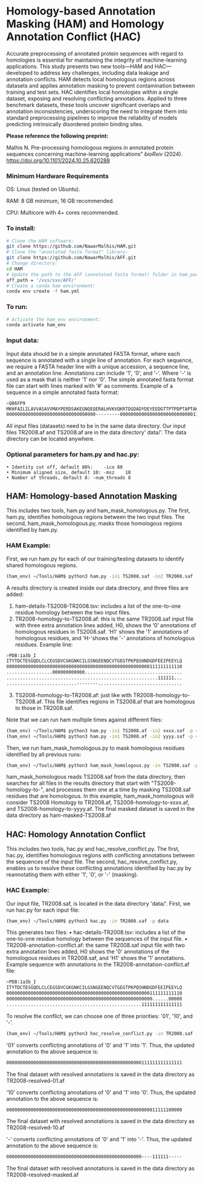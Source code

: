 # Homology-based Annotation Masking (HAM) and Homology Annotation Conflict (HAC)

Accurate preprocessing of annotated protein sequences with regard to homologies is essential for maintaining the integrity of machine-learning applications. This study presents two new tools—HAM and HAC—developed to address key challenges, including data leakage and annotation conflicts. HAM detects local homologous regions across datasets and applies annotation masking to prevent contamination between training and test sets. HAC identifies local homologies within a single dataset, exposing and resolving conflicting annotations. Applied to three benchmark datasets, these tools uncover significant overlaps and annotation inconsistencies, underscoring the need to integrate them into standard preprocessing pipelines to improve the reliability of models predicting intrinsically disordered protein binding sites.

**Please reference the following preprint:**

Malhis N. Pre-processing homologous regions in annotated protein sequences concerning machine-learning applications" *bioRxiv* (2024). https://doi.org/10.1101/2024.10.25.620288   

### Minimum Hardware Requirements

OS: Linux (tested on Ubuntu).

RAM: 8 GB minimum, 16 GB recommended.

CPU: Multicore with 4+ cores recommended.

### To install:

```bash
# Clone the HAM software:	
git clone https://github.com/NawarMalhis/HAM.git
# Clone the "annotated fasta format" library:	
git clone https://github.com/NawarMalhis/AFF.git
# Change directory:	
cd HAM
# Update the path to the AFF (annotated fasta format) folder in ham_param.py
aff_path = '/xxx/xxx/AFF/'
# Create a conda ham environment:
conda env create -f ham.yml
```

### To run:

```bash
# Activate the ham_env environment:
conda activate ham_env
```

### Input data:
Input data should be in a simple annotated FASTA format, where each sequence is annotated with a single line of annotation. For each sequence, we require a FASTA header line with a unique accession, a sequence line, and an annotation line. Annotations can include '1', '0', and '-'. Where '-' is used as a mask that is neither '1' nor '0'. The simple annotated fasta format file can start with lines marked with '#' as comments. Example of a sequence in a simple annotated fasta format:
```bash
>Q86FP9
MKHFAILILAVVASAVVMAYPERDSAKEGNQEQERALHVKVQKRTDGDADYDEYEEDGTTPTPDPTAPTAKPRLRGNKP
000000000000000000000000000000000---------0000000000000000000000000001111100000
```
All input files (datasets) need to be in the same data directory. Our input files TR2008.af and TS2008.af are in the data directory' data/'. 
The data directory can be located anywhere.

### Optional parameters for ham.py and hac.py:

    • Identity cut off, default 80%:	-ico 80	
    • Minimum aligned size, default 10:	-msz	10
    • Number of threads, default 8:	-num_threads 8

## HAM: Homology-based Annotation Masking
This includes two tools, ham.py and ham_mask_homologous.py. The first, ham.py, identifies homologous regions between the two input files. The second, ham_mask_homologous.py, masks those homologous regions identified by ham.py.

### HAM Example:
First, we run ham.py for each of our training/testing datasets to identify shared homologous regions.
```bash
(ham_env) ~/Tools/HAM$ python3 ham.py -in1 TS2008.saf -in2 TR2008.saf -p ~/data/
```
A results directory is created inside our data directory, and three files are added:
1. ham-details-TS2008-TR2008.tsv: includes a list of the one-to-one residue homology between the two input files.
2. TR2008-homology-to-TS2008.af: this is the same TR2008.saf input file with three extra annotation lines added, H0, shows the ‘0’ annotations of homologous residues in TS2008.saf. 'H1' shows the '1' annotations of homologous residues, and 'H-'shows the '-' annotations of homologous residues. Example line:
```bash
>PDB:1a3b_I
ITYTDCTESGQDLCLCEGSDVCGKGNKCILGSNGEENQCVTGEGTPKPQSHNDGDFEEIPEEYLQ
00000000000000000000000000000000000000000000000000000111111111110
.................000000000000....................................
........................................................111111...
..........................--------...............................
```
3. TS2008-homology-to-TR2008.af: just like with TR2008-homology-to-TS2008.af. This file identifies regions in TS2008.af that are homologous to those in TR2008.saf.

Note that we can run ham multiple times against different files:
```bash
(ham_env) ~/Tools/HAM$ python3 ham.py -in1 TS2008.af -in2 xxxx.saf -p ~/data/
(ham_env) ~/Tools/HAM$ python3 ham.py -in1 TS2008.af -in2 yyyy.saf -p ~/data/
```
Then, we run ham_mask_homologous.py to mask homologous residues identified by all previous runs:
```bash
(ham_env) ~/Tools/HAM$ python3 ham_mask_homologous.py -in TS2008.saf -p data/
```
ham_mask_homologous reads TS2008.saf from the data directory, then searches for all files in the results directory that start with "TS2008-homology-to-", and processes them one at a time by masking TS2008.saf residues that are homologous. In this example, ham_mask_homologous will consider TS2008 Homology to TR2008.af, TS2008-homology-to-xxxx.af, and TS2008-homology-to-yyyy.af.
The final masked dataset is saved in the data directory as ham-masked-TS2008.af

## HAC: Homology Annotation Conflict
This includes two tools, hac.py and hac_resolve_conflict.py. The first, hac.py, identifies homologous regions with conflicting annotations between the sequences of the input file. The second, hac_resolve_conflict.py, enables us to resolve these conflicting annotations identified by hac.py by reannotating them with either '1', '0', or '-' (masking).

### HAC Example:
Our input file, TR2008.saf, is located in the data directory 'data/'. First, we run hac.py for each input file:

```bash
(ham_env) ~/Tools/HAM$ python3 hac.py -in TR2008.saf -p data
```
This generates two files: 
    • hac-details-TR2008.tsv: includes a list of the one-to-one residue homology between the sequences of the input file.
    • TR2008-annotation-conflict.af: the same TR2008.saf input file with two extra annotation lines added, H0 shows the '0' annotations of the homologous residues in TR2008.saf, and 'H1' shows the '1' annotations. Example sequence with annotations in the TR2008-annotation-conflict.af file:
```bash
>PDB:1a3b_I
ITYTDCTESGQDLCLCEGSDVCGKGNKCILGSNGEENQCVTGEGTPKPQSHNDGDFEEIPEEYLQ
00000000000000000000000000000000000000000000000000000111111111110
000000000000000000000000000000000000000000000000000000......00000
..................................................111111111111111
```
To resolve the conflict, we can choose one of three priorities: '01', '10', and '-'.
```bash
(ham_env) ~/Tools/HAM$ python3 hac_resolve_conflict.py -in TR2008.saf -p data/ -pr '01'
```

'01' converts conflicting annotations of '0' and '1' into '1'. Thus, the updated annotation to the above sequence is:
```bash
00000000000000000000000000000000000000000000000000111111111111111
```
The final dataset with resolved annotations is saved in the data directory as TR2008-resolved-01.af

'10' converts conflicting annotations of '0' and '1' into '0'. Thus, the updated annotation to the above sequence is:
```bash
00000000000000000000000000000000000000000000000000000011111100000
```
The final dataset with resolved annotations is saved in the data directory as TR2008-resolved-10.af

'-' converts conflicting annotations of '0' and '1' into '-'. Thus, the updated annotation to the above sequence is:
```bash
00000000000000000000000000000000000000000000000000----111111-----
```
The final dataset with resolved annotations is saved in the data directory as TR2008-resolved-masked.af

